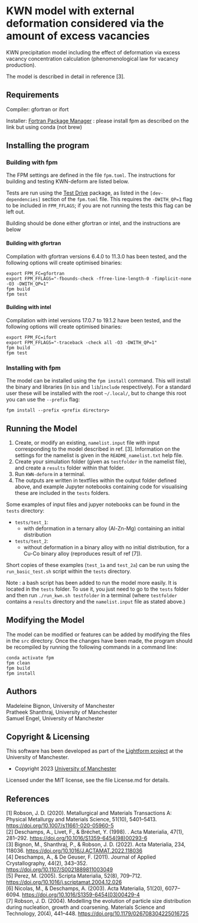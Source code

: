 

# KWN model with external deformation considered via the amount of excess vacancies

KWN precipitation model including the effect of deformation via excess vacancy concentration calculation (phenomenological law for vacancy production). 

The model is described in detail in reference [3].  

## Requirements

Compiler: gfortran or ifort

Installer: [Fortran Package Manager](https://fpm.fortran-lang.org/en/index.html) : please install fpm as described on the link but using conda (not brew)

## Installing the program

### Building with fpm

The FPM settings are defined in the file `fpm.toml`. The instructions for building and testing KWN-deform are listed below.

Tests are run using the [Test Drive](https://github.com/awvwgk/test-drive) package, as listed in the `[dev-dependencies]` section of the `fpm.toml` file. This requires the `-DWITH_QP=1` flag to be included in `FPM_FFLAGS`; if you are not running the tests this flag can be left out.

Building should be done either gfortran or intel, and the instructions are below 

#### Building with gfortran

Compilation with gfortran versions 6.4.0 to 11.3.0 has been tested, and the following options will create optimised binaries: 
```
export FPM_FC=gfortran
export FPM_FFLAGS="-fbounds-check -ffree-line-length-0 -fimplicit-none -O3 -DWITH_QP=1"
fpm build
fpm test
```

#### Building with intel

Compilation with intel versions 17.0.7 to 19.1.2 have been tested, and the following options will create optimised binaries:
```
export FPM_FC=ifort
export FPM_FFLAGS="-traceback -check all -O3 -DWITH_QP=1"
fpm build
fpm test
```

### Installing with fpm

The model can be installed using the `fpm install` command. This will install the binary and libraries (in `bin` and `lib`/`include` respectively). For a standard user these will be installed with the root `~/.local/`, but to change this root you can use the `--prefix` flag:
```
fpm install --prefix <prefix directory>
```

## Running the Model

1. Create, or modify an existing, `namelist.input` file with input corresponding to the model described in ref. [3]. Information on the settings for the namelist is given in the `README_namelist.txt` help file.
2. Create your simulation folder (given as `testfolder` in the namelist file), and create a `results` folder within that folder.
3. Run `KWN-deform` in a terminal.  
4. The outputs are written in textfiles within the output folder defined above, and example Jupyter notebooks containing code for visualising these are included in the `tests` folders.  


Some examples of input files and jupyer notebooks can be found in the `tests` directory:
- `tests/test_1`:
  - with deformation in a ternary alloy (Al-Zn-Mg) containing an initial distribution
- `tests/test_2`:
  - without deformation in a binary alloy with no initial distribution, for a Cu-Co binary alloy (reproduces result of ref [7]). 

Short copies of these examples (`test_1a` and `test_2a`) can be run using the `run_basic_test.sh` script within the `tests` directory.

Note : a bash script has been added to run the model more easily. It is located in the `tests` folder. To use it, you just need to go to the `tests` folder and then run `./run_kwn.sh testfolder` in a terminal (where `testfolder` contains a `results` directory and the `namelist.input` file as stated above.)

## Modifying the Model

The model can be modified or features can be added by modifying the files in the `src` directory. Once the changes have been made, the program should be recompiled by running the following commands in a command line:
```
conda activate fpm
fpm clean
fpm build
fpm install
```



## Authors

Madeleine Bignon, University of Manchester  
Pratheek Shanthraj, University of Manchester  
Samuel Engel, University of Manchester

## Copyright & Licensing

This software has been developed as part of the [Lightform project](http://lightform.org.uk/) at the University of Manchester. 

- Copyright 2023 [University of Manchester](https://www.manchester.ac.uk/)

Licensed under the MIT license, see the file License.md for details. 

## References

[1] Robson, J. D. (2020). Metallurgical and Materials Transactions A: Physical Metallurgy and Materials Science, 51(10), 5401–5413. https://doi.org/10.1007/s11661-020-05960-5  
[2] Deschamps, A., Livet, F., & Bréchet, Y. (1998). . Acta Materialia, 47(1), 281–292. https://doi.org/10.1016/S1359-6454(98)00293-6  
[3] Bignon, M., Shanthraj, P., & Robson, J. D. (2022). Acta Materialia, 234, 118036. https://doi.org/10.1016/J.ACTAMAT.2022.118036  
[4] Deschamps, A., & De Geuser, F. (2011). Journal of Applied Crystallography, 44(2), 343–352. https://doi.org/10.1107/S0021889811003049  
[5] Perez, M. (2005). Scripta Materialia, 52(8), 709–712. https://doi.org/10.1016/j.scriptamat.2004.12.026  
[6] Nicolas, M., & Deschamps, A. (2003). Acta Materialia, 51(20), 6077–6094. https://doi.org/10.1016/S1359-6454(03)00429-4  
[7] Robson, J. D. (2004). Modelling the evolution of particle size distribution during nucleation, growth and coarsening. Materials Science and Technology, 20(4), 441–448. https://doi.org/10.1179/026708304225016725
